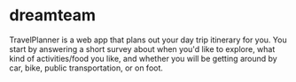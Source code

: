 # dreamteam
TravelPlanner is a web app that plans out your day trip itinerary for you. You start by answering a short survey about when you'd like to explore, what kind of activities/food you like, and whether you will be getting around by car, bike, public transportation, or on foot.
